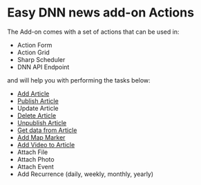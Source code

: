 # Easy DNN news add-on Actions

The Add-on comes with a set of actions that can be used in:
* Action Form
* Action Grid
* Sharp Scheduler
* DNN API Endpoint

and will help you with performing the tasks below:
* [Add Article](add-easydnnnews-article.html)
* [Publish Article](publish-easydnnnews-article.html)
* Update Article
* [Delete Article](delete-easydnnnews-article.html)
* [Unpublish Article](unpublish-easydnnnews-article.html)
* [Get data from Article](get-data-from-easydnnnews-article.html)
* [Add Map Marker](add-easydnnnews-article-map-marker.html)
* [Add Video to Article](add-video-to-easydnnnews-article.html)
* Attach File
* Attach Photo
* Attach Event
* Add Recurrence (daily, weekly, monthly, yearly)